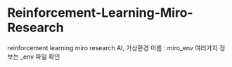 # Reinforcement-Learning-Miro-Research
reinforcement learning miro research AI,
가상환경 이름 : miro_env
여러가지 정보는 _env 파일 확인
